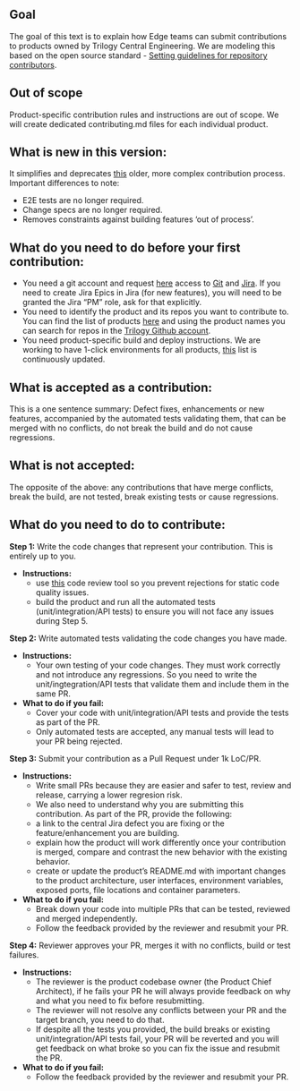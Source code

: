 
## Goal ##

The goal of this text is to explain how Edge teams can submit contributions to products owned by Trilogy Central Engineering. We are modeling this based on the open source standard - [Setting guidelines for repository contributors](https://docs.github.com/en/communities/setting-up-your-project-for-healthy-contributions/setting-guidelines-for-repository-contributors).

## Out of scope ##

Product-specific contribution rules and instructions are out of scope. We will create dedicated contributing.md files for each individual product. 

## What is new in this version: ##

It simplifies and deprecates [this](https://docs.google.com/document/d/1e-i4dgLk0mD5GYH-JqDi5yd9v4z5on5C6isDAeVVjVA/edit) older, more complex contribution process. Important differences to note:
- E2E tests are no longer required.
- Change specs are no longer required.
- Removes constraints against building features ‘out of process’.

## What do you need to do before your first contribution: ##

* You need a git account and request [here](https://operations.devfactory.com/servicedesk/customer/portal/20) access to [Git](https://github.com/trilogy-group/) and [Jira](https://jira.devfactory.com/). If you need to create Jira Epics in Jira (for new features), you will need to be granted the Jira “PM” role, ask for that explicitly.
* You need to identify the product and its repos you want to contribute to. You can find the list of products [here](https://docs.google.com/spreadsheets/d/1fbwvBic1Xj4N5daYJKc80dJMy8opm-Y-qyfygdNIUmg/edit#gid=2) and using the product names you can search for repos in the [Trilogy Github account](https://github.com/trilogy-group).
* You need product-specific build and deploy instructions. We are working to have 1-click environments for all products, [this](https://docs.google.com/spreadsheets/d/108tfMgiDCeeG6jT1IK6NYvkeMBfxZvTo1rjpNxFdYAM/edit#gid=0) list is continuously updated.

## What is accepted as a contribution: ##

This is a one sentence summary: Defect fixes, enhancements or new features, accompanied by the automated tests validating them, that can be merged with no conflicts, do not break the build and do not cause regressions.

## What is not accepted: ##

The opposite of the above: any contributions that have merge conflicts, break the build, are not tested, break existing tests or cause regressions.

## What do you need to do to contribute: ##

**Step 1:** Write the code changes that represent your contribution. 
This is entirely up to you. 
* **Instructions:**
  * use [this](https://confluence.devfactory.com/display/CodeReview/Analyzer+UI) code review tool so you prevent rejections for static code quality issues.
  * build the product and run all the automated tests (unit/integration/API tests) to ensure you will not face any issues during Step 5.

**Step 2:** Write automated tests validating the code changes you have made.
* **Instructions:** 
  * Your own testing of your code changes. They must work correctly and not introduce any regressions. So you need to write the unit/ingtegration/API tests that validate them and include them in the same PR. 
* **What to do if you fail:**
  * Cover your code with unit/integration/API tests and provide the tests as part of the PR. 
  * Only automated tests are accepted, any manual tests will lead to your PR being rejected.  

**Step 3:**  Submit your contribution as a Pull Request under 1k LoC/PR. 
* **Instructions:**
  * Write small PRs because they are easier and safer to test, review and release, carrying a lower regresion risk.
  * We also need to understand why you are submitting this contribution. As part of the PR, provide the following:
   * a link to the central Jira defect you are fixing or the feature/enhancement you are building. 
   * explain how the product will work differently once your contribution is merged, compare and contrast the new behavior with the existing behavior.
   * create or update the product’s README.md with important changes to the product architecture, user interfaces, environment variables, exposed ports, file locations and container parameters.
* **What to do if you fail:**
  * Break down your code into multiple PRs that can be tested, reviewed and merged independently.
  * Follow the feedback provided by the reviewer and resubmit your PR.

**Step 4:** Reviewer approves your PR, merges it with no conflicts, build or test failures.
* **Instructions:**
  * The reviewer is the product codebase owner (the Product Chief Architect), if he fails your PR he will always provide feedback on why and what you need to fix before resubmitting.
  * The reviewer will not resolve any conflicts between your PR and the target branch, you need to do that.
  * If despite all the tests you provided, the build breaks or existing unit/integration/API tests fail, your PR will be reverted and you will get feedback on what broke so you can fix the issue and resubmit the PR.
* **What to do if you fail:** 
  * Follow the feedback provided by the reviewer and resubmit your PR.


